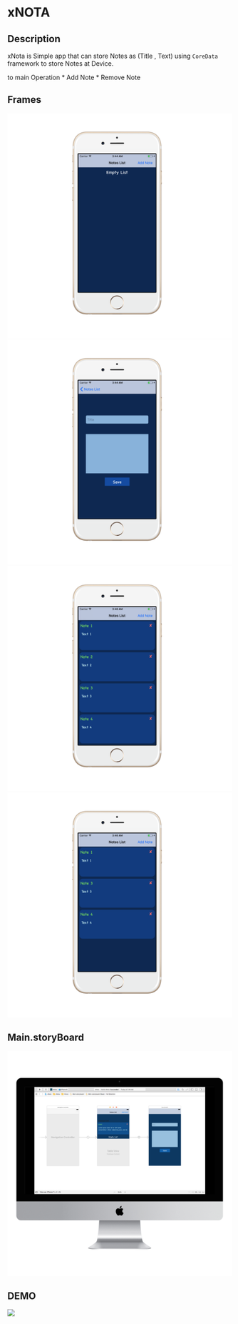 # xNOTA

## Description
xNota is Simple app that can store Notes as (Title , Text) using ``` CoreData ``` framework to store Notes at Device.

to main Operation 
	* Add Note
	* Remove Note


## Frames
![](ScreenShot/iPhone6_Frames/1.png)
![](ScreenShot/iPhone6_Frames/2.png)
![](ScreenShot/iPhone6_Frames/3.png)
![](ScreenShot/iPhone6_Frames/4.png)


## Main.storyBoard
![](ScreenShot/MainScreen/MainStoryboard_imac2015_front.png)


## DEMO
![](https://media.giphy.com/media/hJUWynW3SjzFu/giphy.gif)